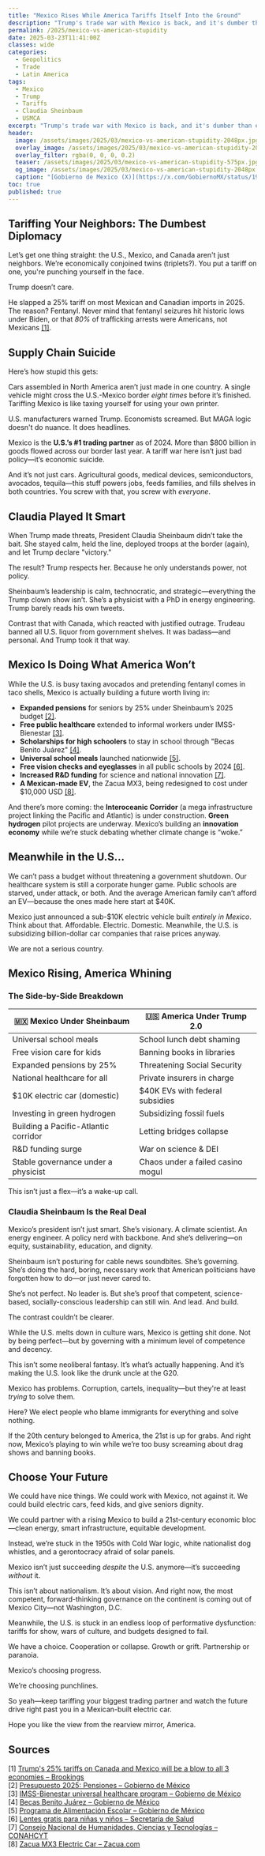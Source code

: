 ```yaml
---
title: "Mexico Rises While America Tariffs Itself Into the Ground"
description: "Trump's trade war with Mexico is back, and it's dumber than ever. While we slap tariffs on our neighbor, Mexico is building a modern, inclusive future."
permalink: /2025/mexico-vs-american-stupidity
date: 2025-03-23T11:41:00Z
classes: wide
categories:
  - Geopolitics
  - Trade
  - Latin America
tags:
  - Mexico
  - Trump
  - Tariffs
  - Claudia Sheinbaum
  - USMCA
excerpt: "Trump's trade war with Mexico is back, and it's dumber than ever. While we slap tariffs on our neighbor, Mexico is building a modern, inclusive future."
header:
  image: /assets/images/2025/03/mexico-vs-american-stupidity-2048px.jpg
  overlay_image: /assets/images/2025/03/mexico-vs-american-stupidity-2048px.jpg
  overlay_filter: rgba(0, 0, 0, 0.2)
  teaser: /assets/images/2025/03/mexico-vs-american-stupidity-575px.jpg
  og_image: /assets/images/2025/03/mexico-vs-american-stupidity-2048px.jpg
  caption: "[Gobierno de Mexico (X)](https://x.com/GobiernoMX/status/1903302237314572797)"
toc: true
published: true
---
```


## Tariffing Your Neighbors: The Dumbest Diplomacy

Let’s get one thing straight: the U.S., Mexico, and Canada aren't just neighbors. We’re economically conjoined twins (triplets?). You put a tariff on one, you're punching yourself in the face.

Trump doesn’t care.

He slapped a 25% tariff on most Mexican and Canadian imports in 2025. The reason? Fentanyl. Never mind that fentanyl seizures hit historic lows under Biden, or that *80%* of trafficking arrests were Americans, not Mexicans <a href="https://www.brookings.edu/articles/trumps-25-tariffs-on-canada-and-mexico-will-be-a-blow-to-all-3-economies/">[1]</a>.

## Supply Chain Suicide

Here’s how stupid this gets:

Cars assembled in North America aren’t just made in one country. A single vehicle might cross the U.S.-Mexico border *eight times* before it’s finished. Tariffing Mexico is like taxing yourself for using your own printer.

U.S. manufacturers warned Trump. Economists screamed. But MAGA logic doesn't do nuance. It does headlines.

Mexico is the **U.S.’s #1 trading partner** as of 2024. More than $800 billion in goods flowed across our border last year. A tariff war here isn’t just bad policy—it’s economic suicide.

And it’s not just cars. Agricultural goods, medical devices, semiconductors, avocados, tequila—this stuff powers jobs, feeds families, and fills shelves in both countries. You screw with that, you screw with *everyone*.

## Claudia Played It Smart

When Trump made threats, President Claudia Sheinbaum didn’t take the bait. She stayed calm, held the line, deployed troops at the border (again), and let Trump declare "victory."

The result? Trump respects her. Because he only understands power, not policy.

Sheinbaum’s leadership is calm, technocratic, and strategic—everything the Trump clown show isn’t. She’s a physicist with a PhD in energy engineering. Trump barely reads his own tweets.

Contrast that with Canada, which reacted with justified outrage. Trudeau banned all U.S. liquor from government shelves. It was badass—and personal. And Trump took it that way.

## Mexico Is Doing What America Won’t

While the U.S. is busy taxing avocados and pretending fentanyl comes in taco shells, Mexico is actually building a future worth living in:

- **Expanded pensions** for seniors by 25% under Sheinbaum’s 2025 budget <a href="https://www.gob.mx/presidencia/articulos/presupuesto-2025-pensiones">[2]</a>.
- **Free public healthcare** extended to informal workers under IMSS-Bienestar <a href="https://imssbienestar.gob.mx/">[3]</a>.
- **Scholarships for high schoolers** to stay in school through "Becas Benito Juárez" <a href="https://www.gob.mx/becasbenitojuarez">[4]</a>.
- **Universal school meals** launched nationwide <a href="https://www.gob.mx/alimentacion-escolar">[5]</a>.
- **Free vision checks and eyeglasses** in all public schools by 2024 <a href="https://www.gob.mx/salud/articulos/lentes-gratis-para-ninas-y-ninos-en-primaria">[6]</a>.
- **Increased R&D funding** for science and national innovation <a href="https://conacyt.mx">[7]</a>.
- **A Mexican-made EV**, the Zacua MX3, being redesigned to cost under $10,000 USD <a href="https://zacua.com">[8]</a>.

And there’s more coming: the **Interoceanic Corridor** (a mega infrastructure project linking the Pacific and Atlantic) is under construction. **Green hydrogen** pilot projects are underway. Mexico’s building an **innovation economy** while we’re stuck debating whether climate change is “woke.”

## Meanwhile in the U.S…

We can’t pass a budget without threatening a government shutdown. Our healthcare system is still a corporate hunger game. Public schools are starved, under attack, or both. And the average American family can’t afford an EV—because the ones made here start at $40K.

Mexico just announced a sub-$10K electric vehicle built *entirely in Mexico*. Think about that. Affordable. Electric. Domestic. Meanwhile, the U.S. is subsidizing billion-dollar car companies that raise prices anyway.

We are not a serious country.

## Mexico Rising, America Whining

### The Side-by-Side Breakdown

| 🇲🇽 Mexico Under Sheinbaum | 🇺🇸 America Under Trump 2.0 |
|----------------------------|----------------------------|
| Universal school meals     | School lunch debt shaming |
| Free vision care for kids  | Banning books in libraries |
| Expanded pensions by 25%   | Threatening Social Security |
| National healthcare for all| Private insurers in charge |
| $10K electric car (domestic) | $40K EVs with federal subsidies |
| Investing in green hydrogen| Subsidizing fossil fuels   |
| Building a Pacific-Atlantic corridor | Letting bridges collapse |
| R&D funding surge          | War on science & DEI       |
| Stable governance under a physicist | Chaos under a failed casino mogul |

This isn’t just a flex—it’s a wake-up call.

### Claudia Sheinbaum Is the Real Deal

Mexico’s president isn’t just smart. She’s visionary. A climate scientist. An energy engineer. A policy nerd with backbone. And she’s delivering—on equity, sustainability, education, and dignity.

Sheinbaum isn’t posturing for cable news soundbites. She’s governing. She’s doing the hard, boring, necessary work that American politicians have forgotten how to do—or just never cared to.

She’s not perfect. No leader is. But she’s proof that competent, science-based, socially-conscious leadership can still win. And lead. And build.

The contrast couldn’t be clearer.

While the U.S. melts down in culture wars, Mexico is getting shit done. Not by being perfect—but by governing with a minimum level of competence and decency.

This isn’t some neoliberal fantasy. It’s what’s actually happening. And it’s making the U.S. look like the drunk uncle at the G20.

Mexico has problems. Corruption, cartels, inequality—but they're at least *trying* to solve them.

Here? We elect people who blame immigrants for everything and solve nothing.

If the 20th century belonged to America, the 21st is up for grabs. And right now, Mexico’s playing to win while we’re too busy screaming about drag shows and banning books.

## Choose Your Future

We could have nice things. We could work with Mexico, not against it. We could build electric cars, feed kids, and give seniors dignity.

We could partner with a rising Mexico to build a 21st-century economic bloc—clean energy, smart infrastructure, equitable development.

Instead, we’re stuck in the 1950s with Cold War logic, white nationalist dog whistles, and a gerontocracy afraid of solar panels.

Mexico isn’t just succeeding *despite* the U.S. anymore—it’s succeeding *without* it.

This isn’t about nationalism. It’s about vision. And right now, the most competent, forward-thinking governance on the continent is coming out of Mexico City—not Washington, D.C.

Meanwhile, the U.S. is stuck in an endless loop of performative dysfunction: tariffs for show, wars of culture, and budgets designed to fail.

We have a choice. Cooperation or collapse. Growth or grift. Partnership or paranoia.

Mexico’s choosing progress.

We’re choosing punchlines.

So yeah—keep tariffing your biggest trading partner and watch the future drive right past you in a Mexican-built electric car.

Hope you like the view from the rearview mirror, America.

## Sources
<a name="sources"></a>

[1] <a href="https://www.brookings.edu/articles/trumps-25-tariffs-on-canada-and-mexico-will-be-a-blow-to-all-3-economies/">Trump's 25% tariffs on Canada and Mexico will be a blow to all 3 economies – Brookings</a>  
[2] <a href="https://www.gob.mx/presidencia/articulos/presupuesto-2025-pensiones">Presupuesto 2025: Pensiones – Gobierno de México</a>  
[3] <a href="https://imssbienestar.gob.mx/">IMSS-Bienestar universal healthcare program – Gobierno de México</a>  
[4] <a href="https://www.gob.mx/becasbenitojuarez">Becas Benito Juárez – Gobierno de México</a>  
[5] <a href="https://www.gob.mx/alimentacion-escolar">Programa de Alimentación Escolar – Gobierno de México</a>  
[6] <a href="https://www.gob.mx/salud/articulos/lentes-gratis-para-ninas-y-ninos-en-primaria">Lentes gratis para niñas y niños – Secretaría de Salud</a>  
[7] <a href="https://conacyt.mx">Consejo Nacional de Humanidades, Ciencias y Tecnologías – CONAHCYT</a>  
[8] <a href="https://zacua.com">Zacua MX3 Electric Car – Zacua.com</a>


